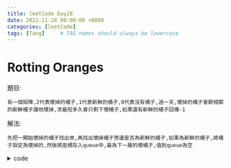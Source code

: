 ```yaml
---
title: leetCode Day28
date: 2022-11-28 00:00:00 +0800
categories: [leetCode]
tags: [Tang]     # TAG names should always be lowercase
---
```


# Rotting Oranges

題目:

    有一個矩陣,2代表壞掉的橘子,1代表新鮮的橘子,0代表沒有橘子,過一天,壞掉的橘子會朝相鄰的新鮮橘子讓他壞掉,求最短多久會只剩下壞橘子,如果還有新鮮的橘子回傳-1



解法:

    先把一開始壞掉的橘子找出來,再找出壞掉橘子旁邊是否為新鮮的橘子,如果為新鮮的橘子,將橘子設定為壞掉的,然後將座標存入queue中,最為下一層的壞橘子,值到queue為空


<details> <summary>code</summary>
<pre><code>
func orangesRotting(grid [][]int) int {
    var result int
    var queue [][]int
    var fresh int
    
    m := len(grid)
    n := len(grid[0])
    
    for i := 0; i < m; i++ {
        for j := 0; j < n; j++ {
            if grid[i][j] == 2 {
                queue = append(queue, []int{i, j})
            }
            
            if grid[i][j] == 1 {
                fresh++
            }
        }
    }
    
    for len(queue) > 0 && fresh > 0 {
        result++
        size := len(queue)
        
        for i :=0; i < size; i++ {
            cur := queue[i]
            if bfs(grid, cur[0] + 1, cur[1], m, n) {
                fresh--
                grid[cur[0] + 1][cur[1]] = 2
                queue = append(queue, []int{cur[0] + 1, cur[1]})
            }
            if bfs(grid, cur[0] - 1, cur[1], m, n) {
                fresh--
                grid[cur[0] - 1][cur[1]] = 2
                queue = append(queue, []int{cur[0] - 1, cur[1]})
            }
            if bfs(grid, cur[0], cur[1] + 1, m, n) {
                fresh--
                grid[cur[0]][cur[1] + 1] = 2
                queue = append(queue, []int{cur[0], cur[1] + 1})
            }
            if bfs(grid, cur[0], cur[1] - 1, m, n) {
                fresh--
                grid[cur[0]][cur[1] - 1] = 2
                queue = append(queue, []int{cur[0], cur[1] - 1})
            }
        }
        queue = queue[size:]
    }
    
    if fresh > 0 {
        return -1
    }
    
    return result;
}

func bfs(grid [][]int, x int, y int, m int, n int) bool {
    if x >= 0 && x < m && y >= 0 && y < n && grid[x][y] == 1 {
        return true
    }
    return false
}
</code></pre>
</details>
